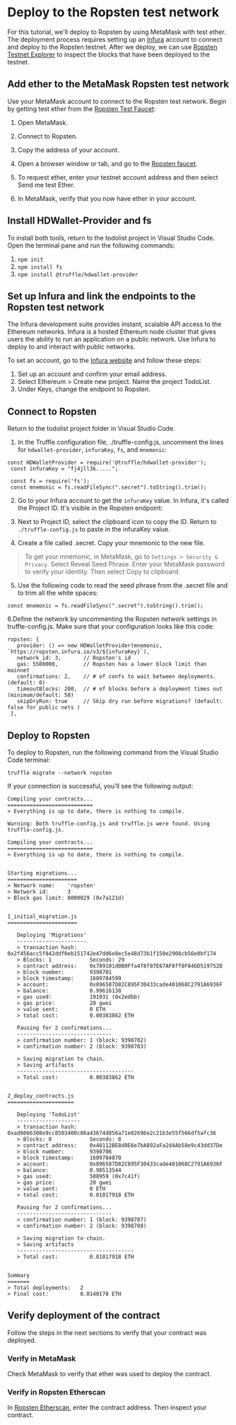 # Deploy to the Ropsten test network

For this tutorial, we'll deploy to Ropsten by using MetaMask with test ether. The deployment process requires setting up an [Infura](https://infura.io/) account to connect and deploy to the Ropsten testnet. After we deploy, we can use [Ropsten Testnet Explorer](https://ropsten.etherscan.io/) to inspect the blocks that have been deployed to the testnet.

## Add ether to the MetaMask Ropsten test network

Use your MetaMask account to connect to the Ropsten test network. Begin by getting test ether from the [Ropsten Test Faucet](https://faucet.ropsten.be/):

1. Open MetaMask.

2. Connect to Ropsten.

3. Copy the address of your account.
4. Open a browser window or tab, and go to the [Ropsten faucet](https://faucet.ropsten.be/).

5. To request ether, enter your testnet account address and then select Send me test Ether.
6. In MetaMask, verify that you now have ether in your account.

## Install HDWallet-Provider and fs

To install both tools, return to the todolist project in Visual Studio Code. Open the terminal pane and run the following commands:

1. `npm init`
2. `npm install fs`
3. `npm install @truffle/hdwallet-provider`

## Set up Infura and link the endpoints to the Ropsten test network

The Infura development suite provides instant, scalable API access to the Ethereum networks. Infura is a hosted Ethereum node cluster that gives users the ability to run an application on a public network. Use Infura to deploy to and interact with public networks.

To set an account, go to the [Infura website](https://infura.io/) and follow these steps:

1. Set up an account and confirm your email address.
2. Select Ethereum > Create new project. Name the project TodoList.
3. Under Keys, change the endpoint to Ropsten.

## Connect to Ropsten

Return to the todolist project folder in Visual Studio Code.

1. In the Truffle configuration file, ./truffle-config.js, uncomment the lines for `hdwallet-provider`, `infuraKey`, `fs`, and `mnemonic`:

```
const HDWalletProvider = require('@truffle/hdwallet-provider');
 const infuraKey = "fj4jll3k.....";

 const fs = require('fs');
 const mnemonic = fs.readFileSync(".secret").toString().trim();
```

2. Go to your Infura account to get the `infuraKey` value. In Infura, it's called the Project ID. It's visible in the Ropsten endpoint:

3. Next to Project ID, select the clipboard icon to copy the ID. Return to `./truffle-config.js` to paste in the infuraKey value.
4. Create a file called .secret. Copy your mnemonic to the new file.

> To get your mnemonic, in MetaMask, go to `Settings > Security & Privacy`. Select Reveal Seed Phrase. Enter your MetaMask password to verify your identity. Then select Copy to clipboard.

5. Use the following code to read the seed phrase from the .secret file and to trim all the white spaces:

```
const mnemonic = fs.readFileSync(".secret").toString().trim();
```

6.Define the network by uncommenting the Ropsten network settings in truffle-config.js. Make sure that your configuration looks like this code:

```
ropsten: {
   provider: () => new HDWalletProvider(mnemonic, `https://ropsten.infura.io/v3/${infuraKey}`),
   network_id: 3,       // Ropsten's id
   gas: 5500000,        // Ropsten has a lower block limit than mainnet
   confirmations: 2,    // # of confs to wait between deployments. (default: 0)
   timeoutBlocks: 200,  // # of blocks before a deployment times out (minimum/default: 50)
   skipDryRun: true     // Skip dry run before migrations? (default: false for public nets )
 },
```

## Deploy to Ropsten

To deploy to Ropsten, run the following command from the Visual Studio Code terminal:

`truffle migrate --network ropsten`

If your connection is successful, you'll see the following output:

```
Compiling your contracts...
===========================
> Everything is up to date, there is nothing to compile.

Warning: Both truffle-config.js and truffle.js were found. Using truffle-config.js.

Compiling your contracts...
===========================
> Everything is up to date, there is nothing to compile.


Starting migrations...
======================
> Network name:    'ropsten'
> Network id:      3
> Block gas limit: 8000029 (0x7a121d)


1_initial_migration.js
======================

   Deploying 'Migrations'
   ----------------------
   > transaction hash:    0x2f456acc5f842ddf0eb151742e47dd6e8ec5e48d73b1f150e2908cb56e0bf174
   > Blocks: 1            Seconds: 29
   > contract address:    0x789101d0B0Ffa4f8f87E67AF8ff8F84bD519752D
   > block number:        9398701
   > block timestamp:     1609784599
   > account:             0x896587D82C895F30433cade401068C2791A6936F
   > balance:             0.99616138
   > gas used:            191931 (0x2edbb)
   > gas price:           20 gwei
   > value sent:          0 ETH
   > total cost:          0.00383862 ETH

   Pausing for 2 confirmations...
   ------------------------------
   > confirmation number: 1 (block: 9398702)
   > confirmation number: 2 (block: 9398703)

   > Saving migration to chain.
   > Saving artifacts
   -------------------------------------
   > Total cost:          0.00383862 ETH


2_deploy_contracts.js
=====================

   Deploying 'TodoList'
   --------------------
   > transaction hash:    0xad8066308e9cc8503400c86a43674d856a71e02696e2c21b3e55f566df5afc36
   > Blocks: 0            Seconds: 8
   > contract address:    0x48112BE8d0E6e7bA892aFa2d4Ab58e9c43dd37De
   > block number:        9398706
   > block timestamp:     1609784870
   > account:             0x896587D82C895F30433cade401068C2791A6936F
   > balance:             0.98513544
   > gas used:            508959 (0x7c41f)
   > gas price:           20 gwei
   > value sent:          0 ETH
   > total cost:          0.01017918 ETH

   Pausing for 2 confirmations...
   ------------------------------
   > confirmation number: 1 (block: 9398707)
   > confirmation number: 2 (block: 9398708)

   > Saving migration to chain.
   > Saving artifacts
   -------------------------------------
   > Total cost:          0.01017918 ETH


Summary
=======
> Total deployments:   2
> Final cost:          0.0140178 ETH
```

## Verify deployment of the contract

Follow the steps in the next sections to verify that your contract was deployed.

### Verify in MetaMask

Check MetaMask to verify that ether was used to deploy the contract.

### Verify in Ropsten Etherscan

In [Ropsten Etherscan](https://ropsten.etherscan.io/), enter the contract address. Then inspect your contract.
